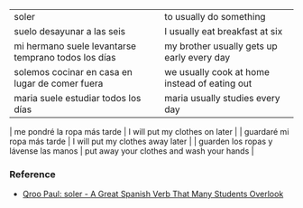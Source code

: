 

| | |
|-|-|
| soler | to usually do something |
| suelo desayunar a las seis | I usually eat breakfast at six |
| mi hermano suele levantarse temprano todos los días | my brother usually gets up early every day |
| solemos cocinar en casa en lugar de comer fuera | we usually cook at home instead of eating out |
| maria suele estudiar todos los días | maria usually studies every day |


| me pondré la ropa más tarde | I will put my clothes on later |
| guardaré mi ropa más tarde | I will put my clothes away later |
| guarden los ropas y lávense las manos | put away your clothes and wash your hands |

### Reference

- [Qroo Paul: soler - A Great Spanish Verb That Many Students Overlook](https://www.youtube.com/watch?v=zZMtRQej-9Y)

